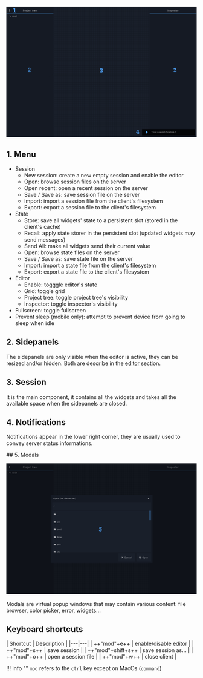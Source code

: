 ![](../../img/screenshots/client.png)

## 1. Menu

- Session
    - New session: create a new empty session and enable the editor
    - Open: browse session files on the server
    - Open recent: open a recent session on the server
    - Save / Save as: save session file on the server
    - Import: import a session file from the client's filesystem
    - Export: export a session file to the client's filesystem
- State
    - Store: save all widgets' state to a persistent slot (stored in the client's cache)
    - Recall: apply state storer in the persistent slot (updated widgets may send messages)
    - Send All: make all widgets send their current value
    - Open: browse state files on the server
    - Save / Save as: save state file on the server
    - Import: import a state file from the client's filesystem
    - Export: export a state file to the client's filesystem
- Editor
    - Enable: togggle editor's state
    - Grid: toggle grid
    - Project tree: toggle project tree's visibility
    - Inspector: toggle inspector's visibility
- Fullscreen: toggle fullscreen
- Prevent sleep (mobile only): attempt to prevent device from going to sleep when idle

## 2. Sidepanels

The sidepanels are only visible when the editor is active, they can be resized and/or hidden. Both are describe in the [editor](./editor.md) section.

## 3. Session

It is the main component, it contains all the widgets and takes all the available space when the sidepanels are closed.

## 4. Notifications

Notifications appear in the lower right corner, they are usually used to convey server status informations.

## 5. Modals

![](../../img/screenshots/modal.png)

Modals are virtual popup windows that may contain various content: file browser, color picker, error, widgets...  

## Keyboard shortcuts

<div class="force-full-table"></div>
| Shortcut | Description |
|---|---|
| ++"mod"+e++ | enable/disable editor |
| ++"mod"+s++ | save session |
| ++"mod"+shift+s++ | save session as... |
| ++"mod"+o++ | open a session file |
| ++"mod"+w++ | close client |

!!! info ""
    `mod` refers to the `ctrl` key except on MacOs (`command`)
